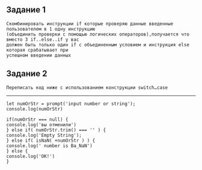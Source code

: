 ## Задание 1

    Скомбинировать инструкции if которые проверяю данные введенные пользователем в 1 одну инструкцию 
    (объединить проверки с помощью логических операторов),получается что вместо 3 if..else..if у вас
    должен быть только один if с объединенным условием и инструкция else которая срабатывает при
    успешном введении данных





## Задание 2

    Переписать код ниже с использованием конструкции switch…case

-------------------------------

    let numOrStr = prompt('input number or string');
    console.log(numOrStr)
    
    if(numOrStr === null) {
    console.log('вы отменили')
    } else if( numOrStr.trim() === '' ) {
    console.log('Empty String');
    } else if( isNaN( +numOrStr ) ) {
    console.log(' number is Ba_NaN')
    } else {
    console.log('OK!')
    }